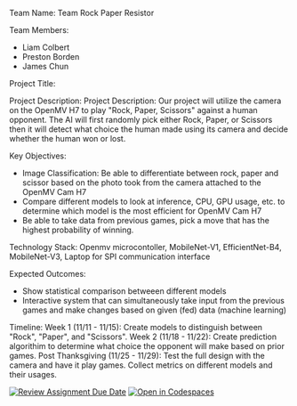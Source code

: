 
Team Name: 
Team Rock Paper Resistor

Team Members:
- Liam Colbert
- Preston Borden
- James Chun

Project Title:

Project Description:
Project Description: Our project will utilize the camera on the OpenMV H7 to play "Rock, Paper, Scissors" against a human opponent. The AI will first randomly pick either Rock, Paper, or Scissors then it will detect what choice the human made using its camera and decide whether the human won or lost.

Key Objectives:
- Image Classification: Be able to differentiate between rock, paper and scissor based on the photo took from the camera attached to the OpenMV Cam H7
- Compare different models to look at inference, CPU, GPU usage, etc. to determine which model is the most efficient for OpenMV Cam H7
- Be able to take data from previous games, pick a move that has the highest probability of winning.

Technology Stack:
Openmv microcontoller, MobileNet-V1, EfficientNet-B4, MobileNet-V3, Laptop for SPI communication interface

Expected Outcomes:
- Show statistical comparison betweeen different models 
- Interactive system that can simultaneously take input from the previous games and make changes based on given (fed) data (machine learning)


Timeline:
Week 1 (11/11 - 11/15): Create models to distinguish between "Rock", "Paper", and "Scissors".
Week 2 (11/18 - 11/22): Create prediction algorithim to determine what choice the opponent will make based on prior games.
Post Thanksgiving (11/25 - 11/29): Test the full design with the camera and have it play games. Collect metrics on different models and their usages. 

[![Review Assignment Due Date](https://classroom.github.com/assets/deadline-readme-button-22041afd0340ce965d47ae6ef1cefeee28c7c493a6346c4f15d667ab976d596c.svg)](https://classroom.github.com/a/Buol6fpg)
[![Open in Codespaces](https://classroom.github.com/assets/launch-codespace-2972f46106e565e64193e422d61a12cf1da4916b45550586e14ef0a7c637dd04.svg)](https://classroom.github.com/open-in-codespaces?assignment_repo_id=16852376)
